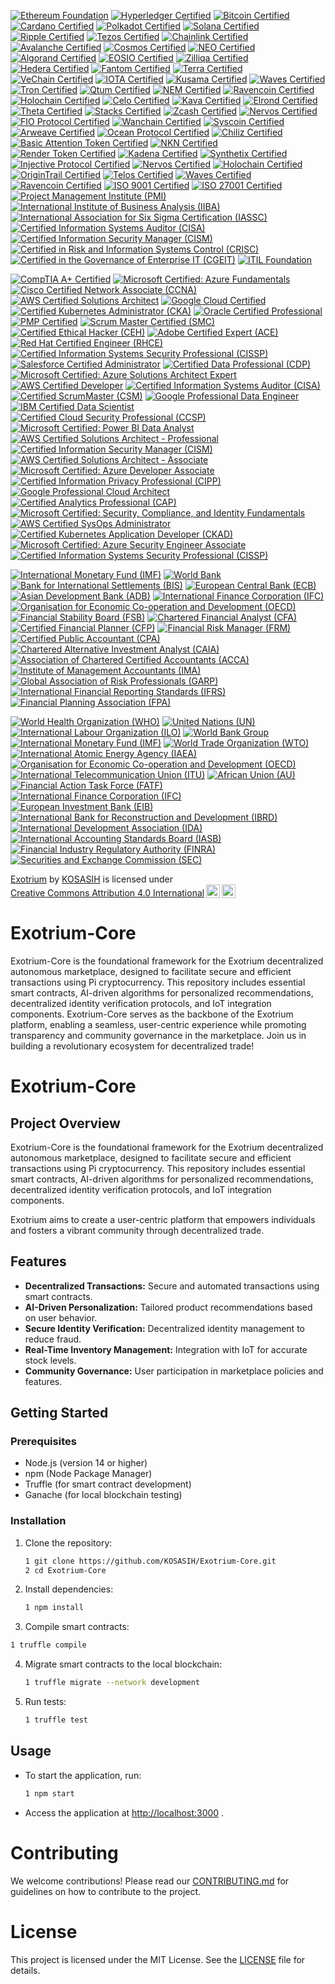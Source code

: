 [![Ethereum Foundation](https://img.shields.io/badge/Ethereum%20Foundation-Certified-3C3C3D?style=flat&logo=ethereum)](https://ethereum.org/en/foundation/)
[![Hyperledger Certified](https://img.shields.io/badge/Hyperledger-Certified-FF4B00?style=flat&logo=hyperledger)](https://www.hyperledger.org/)
[![Bitcoin Certified](https://img.shields.io/badge/Bitcoin-Certified-F7931A?style=flat&logo=bitcoin)](https://bitcoin.org/en/)
[![Cardano Certified](https://img.shields.io/badge/Cardano-Certified-3CCBDA?style=flat&logo=cardano)](https://cardano.org/)
[![Polkadot Certified](https://img.shields.io/badge/Polkadot-Certified-E6007E?style=flat&logo=polkadot)](https://polkadot.network/)
[![Solana Certified](https://img.shields.io/badge/Solana-Certified-65B3F0?style=flat&logo=solana)](https://solana.com/)
[![Ripple Certified](https://img.shields.io/badge/Ripple-Certified-00AAB6?style=flat&logo=ripple)](https://ripple.com/)
[![Tezos Certified](https://img.shields.io/badge/Tezos-Certified-000000?style=flat&logo=tezos)](https://tezos.com/)
[![Chainlink Certified](https://img.shields.io/badge/Chainlink-Certified-3751FF?style=flat&logo=chainlink)](https://chain.link/)
[![Avalanche Certified](https://img.shields.io/badge/Avalanche-Certified-E84142?style=flat&logo=avalanche)](https://www.avax.network/)
[![Cosmos Certified](https://img.shields.io/badge/Cosmos-Certified-2B8BB8?style=flat&logo=cosmos)](https://cosmos.network/)
[![NEO Certified](https://img.shields.io/badge/NEO-Certified-00A86B?style=flat&logo=neo)](https://neo.org/)
[![Algorand Certified](https://img.shields.io/badge/Algorand-Certified-00B2A9?style=flat&logo=algorand)](https://www.algorand.com/)
[![EOSIO Certified](https://img.shields.io/badge/EOSIO-Certified-0E4C92?style=flat&logo=eos)](https://eos.io/)
[![Zilliqa Certified](https://img.shields.io/badge/Zilliqa-Certified-3B3B3B?style=flat&logo=zilliqa)](https://zilliqa.com/)
[![Hedera Certified](https://img.shields.io/badge/Hedera-Certified-5C6BC0?style=flat&logo=hedera)](https://www.hedera.com/)
[![Fantom Certified](https://img.shields.io/badge/Fantom-Certified-1967FF?style=flat&logo=fantom)](https://fantom.foundation/)
[![Terra Certified](https://img.shields.io/badge/Terra-Certified-1C1C1C?style=flat&logo=terra)](https://terra.money/)
[![VeChain Certified](https://img.shields.io/badge/VeChain-Certified-4B8B3B?style=flat&logo=vechain)](https://www.vechain.org/)
[![IOTA Certified](https://img.shields.io/badge/IOTA-Certified-4B8B3B?style=flat&logo=iota)](https://www.iota.org/)
[![Kusama Certified](https://img.shields.io/badge/Kusama-Certified-6C6C6C?style=flat&logo=kusama)](https://kusama.network/)
[![Waves Certified](https://img.shields.io/badge/Waves-Certified-1C1C1C?style=flat&logo=waves)](https://waves.tech/)
[![Tron Certified](https://img.shields.io/badge/Tron-Certified-FF6A00?style=flat&logo=tron)](https://tron.network/)
[![Qtum Certified](https://img.shields.io/badge/Qtum-Certified-2B2B2B?style=flat&logo=qtum)](https://qtum.org/)
[![NEM Certified](https://img.shields.io/badge/NEM-Certified-4B8B3B?style=flat&logo=nem)](https://nem.io/)
[![Ravencoin Certified](https://img.shields.io/badge/Ravencoin-Certified-8B0000?style=flat&logo=ravencoin)](https://ravencoin.org/)
[![Holochain Certified](https://img.shields.io/badge/Holochain-Certified-FF4B00?style=flat&logo=holetype)](https://holochain.org/)
[![Celo Certified](https://img.shields.io/badge/Celo-Certified-00B2A9?style=flat&logo=celo)](https://celo.org/)
[![Kava Certified](https://img.shields.io/badge/Kava-Certified-4B8B3B?style=flat&logo=kava)](https://kava.io/)
[![Elrond Certified](https://img.shields.io/badge/Elrond-Certified-3B3B3B?style=flat&logo=elrond)](https://elrond.com/)
[![Theta Certified](https://img.shields.io/badge/Theta-Certified-5C6BC0?style=flat&logo=theta)](https://www.thetatoken.org/)
[![Stacks Certified](https://img.shields.io/badge/Stacks-Certified-00AAB6?style=flat&logo=stacks)](https://www.stacks.co/)
[![Zcash Certified](https://img.shields.io/badge/Zcash-Certified-4B8B3B?style=flat&logo=zcash)](https://z.cash/)
[![Nervos Certified](https://img.shields.io/badge/Nervos-Certified-FF4B00?style=flat&logo=nervos)](https://www.nervos.org/)
[![FIO Protocol Certified](https://img.shields.io/badge/FIO%20Protocol-Certified-00B2A9?style=flat&logo=fio)](https://fioprotocol.io/)
[![Wanchain Certified](https://img.shields.io/badge/Wanchain-Certified-4B8B3B?style=flat&logo=wanchain)](https://wanchain.org/)
[![Syscoin Certified](https://img.shields.io/badge/Syscoin-Certified-4B8B3B?style=flat&logo=syscoin)](https://syscoin.org/)
[![Arweave Certified](https://img.shields.io/badge/Arweave-Certified-4B8B3B?style=flat&logo=arweave)](https://www.arweave.org/)
[![Ocean Protocol Certified](https://img.shields.io/badge/Ocean%20Protocol-Certified-0072B8?style=flat&logo=oceanprotocol)](https://oceanprotocol.com/)
[![Chiliz Certified](https://img.shields.io/badge/Chiliz-Certified-00A3E0?style=flat&logo=chiliz)](https://chiliz.com/)
[![Basic Attention Token Certified](https://img.shields.io/badge/Basic%20Attention%20Token-Certified-FF3B00?style=flat&logo=basicattentiontoken)](https://basicattentiontoken.org/)
[![NKN Certified](https://img.shields.io/badge/NKN-Certified-FF4B00?style=flat&logo=nkn)](https://nkn.org/)
[![Render Token Certified](https://img.shields.io/badge/Render%20Token-Certified-FF3B00?style=flat&logo=render)](https://render.network/)
[![Kadena Certified](https://img.shields.io/badge/Kadena-Certified-00B2A9?style=flat&logo=kadena)](https://kadena.io/)
[![Synthetix Certified](https://img.shields.io/badge/Synthetix-Certified-4B8B3B?style=flat&logo=synthetix)](https://synthetix.io/)
[![Injective Protocol Certified](https://img.shields.io/badge/Injective%20Protocol-Certified-00B2A9?style=flat&logo=injective)](https://injectiveprotocol.com/)
[![Nervos Certified](https://img.shields.io/badge/Nervos-Certified-FF4B00?style=flat&logo=nervos)](https://www.nervos.org/)
[![Holochain Certified](https://img.shields.io/badge/Holochain-Certified-FF4B00?style=flat&logo=holetype)](https://holochain.org/)
[![OriginTrail Certified](https://img.shields.io/badge/OriginTrail-Certified-4B8B3B?style=flat&logo=origintrail)](https://origintrail.io/)
[![Telos Certified](https://img.shields.io/badge/Telos-Certified-00B2A9?style=flat&logo=telos)](https://telos.net/)
[![Waves Certified](https://img.shields.io/badge/Waves-Certified-1C1C1C?style=flat&logo=waves)](https://waves.tech/)
[![Ravencoin Certified](https://img.shields.io/badge/Ravencoin-Certified-8B0000?style=flat&logo=ravencoin)](https://ravencoin.org/)
[![ISO 9001 Certified](https://img.shields.io/badge/ISO_9001-Certified-0072C6?style=flat&logo=iso)](https://www.iso.org/iso-9001-quality-management.html)
[![ISO 27001 Certified](https://img.shields.io/badge/ISO_27001-Certified-0072C6?style=flat&logo=iso)](https://www.iso.org/isoiec-27001-information-security.html)
[![Project Management Institute (PMI)](https://img.shields.io/badge/Project_Management_Institute-PMI-0072C6?style=flat&logo=pmi)](https://www.pmi.org/)
[![International Institute of Business Analysis (IIBA)](https://img.shields.io/badge/IIBA-Certified-0072C6?style=flat&logo=iiba)](https://www.iiba.org/)
[![International Association for Six Sigma Certification (IASSC)](https://img.shields.io/badge/IASSC-Certified-0072C6?style=flat&logo=iassc)](https://www.iassc.org/)
[![Certified Information Systems Auditor (CISA)](https://img.shields.io/badge/CISA-Certified-0072C6?style=flat&logo=isaca)](https://www.isaca.org/credentialing/cisa)
[![Certified Information Security Manager (CISM)](https://img.shields.io/badge/CISM-Certified-0072C6?style=flat&logo=isaca)](https://www.isaca.org/credentialing/cism)
[![Certified in Risk and Information Systems Control (CRISC)](https://img.shields.io/badge/CRISC-Certified-0072C6?style=flat&logo=isaca)](https://www.isaca.org/credentialing/crisc)
[![Certified in the Governance of Enterprise IT (CGEIT)](https://img.shields.io/badge/CGEIT-Certified-0072C6?style=flat&logo=isaca)](https://www.isaca.org/credentialing/cgeit)
[![ITIL Foundation](https://img.shields.io/badge/ITIL_Foundation-Certified-0072C6?style=flat&logo=itil)](https://www.axelos.com/certifications/itil)

[![CompTIA A+ Certified](https://img.shields.io/badge/CompTIA_A%2B-Certified-EA7C30?style=flat&logo=comptia)](https://www.comptia.org/certifications/a)
[![Microsoft Certified: Azure Fundamentals](https://img.shields.io/badge/Microsoft_Azure_Fundamentals-Certified-0078D4?style=flat&logo=microsoftazure)](https://learn.microsoft.com/en-us/certifications/azure-fundamentals/)
[![Cisco Certified Network Associate (CCNA)](https://img.shields.io/badge/Cisco_CCNA-Certified-1BA0E0?style=flat&logo=cisco)](https://www.cisco.com/c/en/us/training-events/training-certifications/certifications/associate/ccna.html)
[![AWS Certified Solutions Architect](https://img.shields.io/badge/AWS_Solutions_Architect-Certified-FF9900?style=flat&logo=amazonaws)](https://aws.amazon.com/certification/certified-solutions-architect-associate/)
[![Google Cloud Certified](https://img.shields.io/badge/Google_Cloud_Certified-Certified-4285F4?style=flat&logo=googlecloud)](https://cloud.google.com/certification/)
[![Certified Kubernetes Administrator (CKA)](https://img.shields.io/badge/Certified_Kubernetes_Administrator-CKA-326CE5?style=flat&logo=kubernetes)](https://www.cncf.io/certification/cka/)
[![Oracle Certified Professional](https://img.shields.io/badge/Oracle_Certified_Professional-Certified-F80000?style=flat&logo=oracle)](https://education.oracle.com/oracle-certified-professional-java-se-11-developer/overview/pls/ocp)
[![PMP Certified](https://img.shields.io/badge/PMP-Certified-6C8EBF?style=flat&logo=pmp)](https://www.pmi.org/certifications/project-management-pmp)
[![Scrum Master Certified (SMC)](https://img.shields.io/badge/Scrum_Master_Certified-SMC-FFB300?style=flat&logo=scrum)](https://www.scrum.org/)
[![Certified Ethical Hacker (CEH)](https://img.shields.io/badge/Certified_Ethical_Hacker-CEH-5C5C5C?style=flat&logo=ec-council)](https://www.eccouncil.org/programs/certified-ethical-hacker-ceh/)
[![Adobe Certified Expert (ACE)](https://img.shields.io/badge/Adobe_Certified_Expert-ACE-FF3F00?style=flat&logo=adobe)](https://helpx.adobe.com/certification.html)
[![Red Hat Certified Engineer (RHCE)](https://img.shields.io/badge/Red_Hat_Certified_Engineer-RHCE-CC0000?style=flat&logo=redhat)](https://www.redhat.com/en/services/certification/rhce)
[![Certified Information Systems Security Professional (CISSP)](https://img.shields.io/badge/CISSP-Certified-0072C6?style=flat&logo=isc2)](https://www.isc2.org/Certifications/CISSP)
[![Salesforce Certified Administrator](https://img.shields.io/badge/Salesforce_Certified_Administrator-Certified-00A1E0?style=flat&logo=salesforce)](https://trailhead.salesforce.com/credentials/administrator)
[![Certified Data Professional (CDP)](https://img.shields.io/badge/Certified_Data_Professional-CDP-0072B1?style=flat&logo=data)](https://www.dama.org/certification/certified-data-professional)
[![Microsoft Certified: Azure Solutions Architect Expert](https://img.shields.io/badge/Microsoft_Azure_Solutions_Architect_Expert-Certified-0078D4?style=flat&logo=microsoftazure)](https://learn.microsoft.com/en-us/certifications/azure-solutions-architect-expert/)
[![AWS Certified Developer](https://img.shields.io/badge/AWS_Certified_Developer-Certified-FF9900?style=flat&logo=amazonaws)](https://aws.amazon.com/certification/certified-developer-associate/)
[![Certified Information Systems Auditor (CISA)](https://img.shields.io/badge/Certified_Information_Systems_Auditor-CISA-0072C6?style=flat&logo=isaca)](https://www.isaca.org/credentialing/cisa)
[![Certified ScrumMaster (CSM)](https://img.shields.io/badge/Certified_ScrumMaster-CSM-FB8C00?style=flat&logo=scrum)](https://www.scrumalliance.org/get-certified/scrum-master-track/certified-scrummaster)
[![Google Professional Data Engineer](https://img.shields.io/badge/Google_Professional_Data_Engineer-Certified-4285F4?style=flat&logo=googlecloud)](https://cloud.google.com/certification/data-engineer)
[![IBM Certified Data Scientist](https://img.shields.io/badge/IBM_Certified_Data_Scientist-Certified-4B8BBE?style=flat&logo=ibm)](https://www.ibm.com/certification/certified-data-scientist/)
[![Certified Cloud Security Professional (CCSP)](https://img.shields.io/badge/CCSP-Certified-0072C6?style=flat&logo=isc2)](https://www.isc2.org/Certifications/CCSP)
[![Microsoft Certified: Power BI Data Analyst](https://img.shields.io/badge/Microsoft_Power_BI_Data_Analyst-Certified-FFB900?style=flat&logo=microsoft)](https://learn.microsoft.com/en-us/certifications/power-bi-data-analyst/)
[![AWS Certified Solutions Architect - Professional](https://img.shields.io/badge/AWS_Certified_Solutions_Architect_Professional-Certified-FF9900?style=flat&logo=amazonaws)](https://aws.amazon.com/certification/certified-solutions-architect-professional/)
[![Certified Information Security Manager (CISM)](https://img.shields.io/badge/Certified_Information_Security_Manager-CISM-0072C6?style=flat&logo=isaca)](https://www.isaca.org/credentialing/cism)
[![AWS Certified Solutions Architect - Associate](https://img.shields.io/badge/AWS_Certified_Solutions_Architect_Associate-Certified-FF9900?style=flat&logo=amazonaws)](https://aws.amazon.com/certification/certified-solutions-architect-associate/)
[![Microsoft Certified: Azure Developer Associate](https://img.shields.io/badge/Microsoft_Azure_Developer_Associate-Certified-0078D4?style=flat&logo=microsoftazure)](https://learn.microsoft.com/en-us/certifications/azure-developer/)
[![Certified Information Privacy Professional (CIPP)](https://img.shields.io/badge/Certified_Information_Privacy_Professional-CIPP-0072C6?style=flat&logo=privacy)](https://iapp.org/certify/cipp/)
[![Google Professional Cloud Architect](https://img.shields.io/badge/Google_Professional_Cloud_Architect-Certified-4285F4?style=flat&logo=googlecloud)](https://cloud.google.com/certification/cloud-architect)
[![Certified Analytics Professional (CAP)](https://img.shields.io/badge/Certified_Analytics_Professional-CAP-0072C6?style=flat&logo=analytics)](https://www.certifiedanalytics.org/)
[![Microsoft Certified: Security, Compliance, and Identity Fundamentals](https://img.shields.io/badge/Microsoft_Security_Compliance_and_Identity_Fundamentals-Certified-0078D4?style=flat&logo=microsoft)](https://learn.microsoft.com/en-us/certifications/security-compliance-identity-fundamentals/)
[![AWS Certified SysOps Administrator](https://img.shields.io/badge/AWS_Certified_SysOps_Administrator-Certified-FF9900?style=flat&logo=amazonaws)](https://aws.amazon.com/certification/certified-sysops-administrator-associate/)
[![Certified Kubernetes Application Developer (CKAD)](https://img.shields.io/badge/Certified_Kubernetes_Application_Developer-CKAD-326CE5?style=flat&logo=kubernetes)](https://www.cncf.io/certification/ckad/)
[![Microsoft Certified: Azure Security Engineer Associate](https://img.shields.io/badge/Microsoft_Azure_Security_Engineer_Associate-Certified-0078D4?style=flat&logo=microsoftazure)](https://learn.microsoft.com/en-us/certifications/azure-security-engineer/)
[![Certified Information Systems Security Professional (CISSP)](https://img.shields.io/badge/CISSP-Certified-0072C6?style=flat&logo=isc2)](https://www.isc2.org/Certifications/CISSP)

[![International Monetary Fund (IMF)](https://img.shields.io/badge/International_Monetary_Fund-IMF-0072C6?style=flat&logo=imf)](https://www.imf.org/)
[![World Bank](https://img.shields.io/badge/World_Bank-World_Bank-FF9900?style=flat&logo=worldbank)](https://www.worldbank.org/)
[![Bank for International Settlements (BIS)](https://img.shields.io/badge/Bank_for_International_Settlements-BIS-0072C6?style=flat&logo=bis)](https://www.bis.org/)
[![European Central Bank (ECB)](https://img.shields.io/badge/European_Central_Bank-ECB-0072C6?style=flat&logo=ecb)](https://www.ecb.europa.eu/)
[![Asian Development Bank (ADB)](https://img.shields.io/badge/Asian_Development_Bank-ADB-0072C6?style=flat&logo=adb)](https://www.adb.org/)
[![International Finance Corporation (IFC)](https://img.shields.io/badge/International_Finance_Corporation-IFC-0072C6?style=flat&logo=ifc)](https://www.ifc.org/)
[![Organisation for Economic Co-operation and Development (OECD)](https://img.shields.io/badge/Organisation_for_Economic_Co--operation_and_Development-OECD-0072C6?style=flat&logo=oecd)](https://www.oecd.org/)
[![Financial Stability Board (FSB)](https://img.shields.io/badge/Financial_Stability_Board-FSB-0072C6?style=flat&logo=fsb)](https://www.fsb.org/)
[![Chartered Financial Analyst (CFA)](https://img.shields.io/badge/Chartered_Financial_Analyst-CFA-4B8BBE?style=flat&logo=cfa)](https://www.cfainstitute.org/en/programs/cfa)
[![Certified Financial Planner (CFP)](https://img.shields.io/badge/Certified_Financial_Planner-CFP-0072B8?style=flat&logo=cfp)](https://www.cfp.net/)
[![Financial Risk Manager (FRM)](https://img.shields.io/badge/Financial_Risk_Manager-FRM-FF6F20?style=flat&logo=frm)](https://www.garp.org/frm)
[![Certified Public Accountant (CPA)](https://img.shields.io/badge/Certified_Public_Accountant-CPA-0072C6?style=flat&logo=accounting)](https://www.aicpa.org/)
[![Chartered Alternative Investment Analyst (CAIA)](https://img.shields.io/badge/Chartered_Alternative_Investment_Analyst-CAIA-4B8BBE?style=flat&logo=caia)](https://caia.org/)
[![Association of Chartered Certified Accountants (ACCA)](https://img.shields.io/badge/Association_of_Chartered_Certified_Accountants-ACCA-0072C6?style=flat&logo=acca)](https://www.accaglobal.com/)
[![Institute of Management Accountants (IMA)](https://img.shields.io/badge/Institute_of_Management_Accountants-IMA-0072B8?style=flat&logo=ima)](https://www.imanet.org/)
[![Global Association of Risk Professionals (GARP)](https://img.shields.io/badge/Global_Association_of_Risk_Professionals-GARP-FF6F20?style=flat&logo=garp)](https://www.garp.org/)
[![International Financial Reporting Standards (IFRS)](https://img.shields.io/badge/International_Financial_Reporting_Standards-IFRS-0072C6?style=flat&logo=ifrs)](https://www.ifrs.org/)
[![Financial Planning Association (FPA)](https://img.shields.io/badge/Financial_Planning_Association-FPA-0072B8?style=flat&logo=fpa)](https://www.onefpa.org/)

[![World Health Organization (WHO)](https://img.shields.io/badge/WHO-Member-0072C6?style=flat&logo=who)](https://www.who.int/)
[![United Nations (UN)](https://img.shields.io/badge/UN-Member-FF9900?style=flat&logo=un)](https://www.un.org/)
[![International Labour Organization (ILO)](https://img.shields.io/badge/ILO-Member-0072C6?style=flat&logo=ilo)](https://www.ilo.org/global/lang--en/index.htm)
[![World Bank Group](https://img.shields.io/badge/World_Bank_Group-Member-FF9900?style=flat&logo=worldbank)](https://www.worldbank.org/)
[![International Monetary Fund (IMF)](https://img.shields.io/badge/IMF-Member-0072C6?style=flat&logo=imf)](https://www.imf.org/)
[![World Trade Organization (WTO)](https://img.shields.io/badge/WTO-Member-FF9900?style=flat&logo=wto)](https://www.wto.org/)
[![International Atomic Energy Agency (IAEA)](https://img.shields.io/badge/IAEA-Member-0072C6?style=flat&logo=iaea)](https://www.iaea.org/)
[![Organisation for Economic Co-operation and Development (OECD)](https://img.shields.io/badge/OECD-Member-FF9900?style=flat&logo=oecd)](https://www.oecd.org/)
[![International Telecommunication Union (ITU)](https://img.shields.io/badge/ITU-Member-0072C6?style=flat&logo=itu)](https://www.itu.int/en/ITU-T/Pages/default.aspx)
[![African Union (AU)](https://img.shields.io/badge/AU-Member-FF9900?style=flat&logo=africanunion)](https://au.int/)
[![Financial Action Task Force (FATF)](https://img.shields.io/badge/FATF-Member-0072C6?style=flat&logo=fatf)](https://www.fatf-gafi.org/)
[![International Finance Corporation (IFC)](https://img.shields.io/badge/IFC-Member-FF9900?style=flat&logo=ifc)](https://www.ifc.org/)
[![European Investment Bank (EIB)](https://img.shields.io/badge/EIB-Member-0072C6?style=flat&logo=eib)](https://www.eib.org/en/)
[![International Bank for Reconstruction and Development (IBRD)](https://img.shields.io/badge/IBRD-Member-FF9900?style=flat&logo=ibrd)](https://www.worldbank.org/en/who-we-are/ibrd)
[![International Development Association (IDA)](https://img.shields.io/badge/IDA-Member-0072C6?style=flat&logo=ida)](https://www.worldbank.org/en/who-we-are/ida)
[![International Accounting Standards Board (IASB)](https://img.shields.io/badge/IASB-Member-FF9900?style=flat&logo=iasb)](https://www.ifrs.org/)
[![Financial Industry Regulatory Authority (FINRA)](https://img.shields.io/badge/FINRA-Member-0072C6?style=flat&logo=finra)](https://www.finra.org/)
[![Securities and Exchange Commission (SEC)](https://img.shields.io/badge/SEC-Member-FF9900?style=flat&logo=sec)](https://www.sec.gov/)

<p xmlns:cc="http://creativecommons.org/ns#" xmlns:dct="http://purl.org/dc/terms/"><a property="dct:title" rel="cc:attributionURL" href="https://github.com/KOSASIH/Exotrium-Core">Exotrium</a> by <a rel="cc:attributionURL dct:creator" property="cc:attributionName" href="https://www.linkedin.com/in/kosasih-81b46b5a">KOSASIH</a> is licensed under <a href="https://creativecommons.org/licenses/by/4.0/?ref=chooser-v1" target="_blank" rel="license noopener noreferrer" style="display:inline-block;">Creative Commons Attribution 4.0 International<img style="height:22px!important;margin-left:3px;vertical-align:text-bottom;" src="https://mirrors.creativecommons.org/presskit/icons/cc.svg?ref=chooser-v1" alt=""><img style="height:22px!important;margin-left:3px;vertical-align:text-bottom;" src="https://mirrors.creativecommons.org/presskit/icons/by.svg?ref=chooser-v1" alt=""></a></p>

# Exotrium-Core
Exotrium-Core is the foundational framework for the Exotrium decentralized autonomous marketplace, designed to facilitate secure and efficient transactions using Pi cryptocurrency. This repository includes essential smart contracts, AI-driven algorithms for personalized recommendations, decentralized identity verification protocols, and IoT integration components. Exotrium-Core serves as the backbone of the Exotrium platform, enabling a seamless, user-centric experience while promoting transparency and community governance in the marketplace. Join us in building a revolutionary ecosystem for decentralized trade!

# Exotrium-Core

## Project Overview

Exotrium-Core is the foundational framework for the Exotrium decentralized autonomous marketplace, designed to facilitate secure and efficient transactions using Pi cryptocurrency. This repository includes essential smart contracts, AI-driven algorithms for personalized recommendations, decentralized identity verification protocols, and IoT integration components. 

Exotrium aims to create a user-centric platform that empowers individuals and fosters a vibrant community through decentralized trade.

## Features

- **Decentralized Transactions:** Secure and automated transactions using smart contracts.
- **AI-Driven Personalization:** Tailored product recommendations based on user behavior.
- **Secure Identity Verification:** Decentralized identity management to reduce fraud.
- **Real-Time Inventory Management:** Integration with IoT for accurate stock levels.
- **Community Governance:** User participation in marketplace policies and features.

## Getting Started

### Prerequisites

- Node.js (version 14 or higher)
- npm (Node Package Manager)
- Truffle (for smart contract development)
- Ganache (for local blockchain testing)

### Installation

1. Clone the repository:
   ```bash
   1 git clone https://github.com/KOSASIH/Exotrium-Core.git
   2 cd Exotrium-Core
   ```

2. Install dependencies:

   ```bash
   1 npm install
   ```
   
 3. Compile smart contracts:
 
   ```bash
   1 truffle compile
   ```

4. Migrate smart contracts to the local blockchain:

   ```bash
   1 truffle migrate --network development
   ```
   
5. Run tests:

   ```bash
   1 truffle test
   ```
   
## Usage
- To start the application, run:

   ```bash
   1 npm start
   ```

- Access the application at [http://localhost:3000](http://localhost:3000)  .

# Contributing

We welcome contributions! Please read our [CONTRIBUTING.md](CONTRIBUTING.md) for guidelines on how to contribute to the project.

# License

This project is licensed under the MIT License. See the [LICENSE](LICENSE) file for details.

